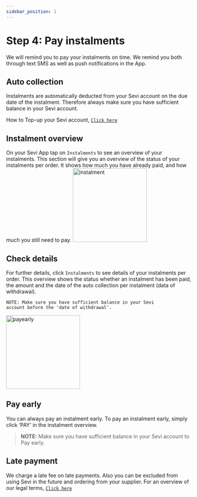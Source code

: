 ```yaml
---
sidebar_position: 1
---
```


# Step 4: Pay instalments

We will remind you to pay your instalments on time. We remind you both through text SMS as well as push notifications in the App.

## Auto collection
Instalments are automatically deducted from your Sevi account on the due date of the instalment. Therefore always make sure you have sufficient balance in your Sevi account. 

How to Top-up your Sevi account, [`Click here`](/docs/buyer/topup)

## Instalment overview
On your Sevi App tap on `Instalments` to see an overview of your instalments. This section will give you an overview of the status of your instalments per order. It shows how much you have already paid, and how much you still need to pay.
<img src="/ordering/instalmentoverview.png" alt="instalment" width="200"/>

## Check details
For further details, click `Instalments` to see details of your instalments per order. This overview shows the status whether an instalment has been paid, the amount and the date of the auto collection per instalment (data of withdrawal).

    NOTE: Make sure you have sufficient balance in your Sevi 
    account before the 'date of withdrawal'.

<img src="/ordering/payearly.png" alt="payearly" width="200"/>

## Pay early
You can always pay an instalment early. To pay an instalment early, simply click ‘PAY’ in the instalment overview.

> **NOTE:** Make sure you have sufficient balance in your Sevi account to Pay early.

## Late payment
We charge a late fee on late payments. Also you can be excluded from using Sevi in the future and ordering from your supplier. For an  overview of our legal terms, [`Click here`](/termsConditions)